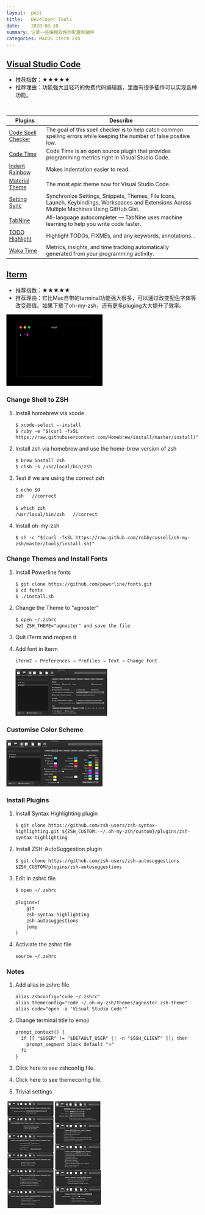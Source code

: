 ```yaml
---
layout:  post
title:   Developer Tools
date:    2020-08-10
summary: 记录一些编程软件的配置和插件
categories: MacOS Iterm Zsh
---
```


## [Visual Studio Code](https://code.visualstudio.com/download)

- 推荐指数：★★★★★
- 推荐理由：功能强大且轻巧的免费代码编辑器，里面有很多插件可以实现各种功能。

<div class="showcase">
  <img style="width:50%" src="/images/post/developer/vscode_1.gif" alt="">
</div>

| Plugins                                                      | Describe                                                     |
| ------------------------------------------------------------ | ------------------------------------------------------------ |
| [Code Spell Checker](https://marketplace.visualstudio.com/items?itemName=streetsidesoftware.code-spell-checker) | The goal of this spell checker is to help catch common spelling errors while keeping the number of false positive low. |
| [Code Time](https://marketplace.visualstudio.com/items?itemName=softwaredotcom.swdc-vscode) | Code Time is an open source plugin that provides programming metrics right in Visual Studio Code. |
| [Indent Rainbow](https://marketplace.visualstudio.com/items?itemName=oderwat.indent-rainbow) | Makes indentation easier to read.                            |
| [Material Theme](https://marketplace.visualstudio.com/items?itemName=Equinusocio.vsc-material-theme) | The most epic theme now for Visual Studio Code.              |
| [Setting Sync](https://marketplace.visualstudio.com/items?itemName=Shan.code-settings-sync) | Synchronize Settings, Snippets, Themes, File Icons, Launch, Keybindings, Workspaces and Extensions Across Multiple Machines Using GitHub Gist. |
| [TabNine](https://marketplace.visualstudio.com/items?itemName=TabNine.tabnine-vscode) | All-language autocompleter — TabNine uses machine learning to help you write code faster. |
| [TODO Highlight](https://marketplace.visualstudio.com/items?itemName=wayou.vscode-todo-highlight) | Highlight TODOs, FIXMEs, and any keywords, annotations...    |
| [Waka Time](https://marketplace.visualstudio.com/items?itemName=WakaTime.vscode-wakatime) | Metrics, insights, and time tracking automatically generated from your programming activity. |

## [Iterm](https://www.iterm2.com/)

- 推荐指数：★★★★★
- 推荐理由：它比Mac自带的terminal功能强大很多，可以通过改变配色字体等改变颜值。如果下载了oh-my-zsh，还有更多pluging大大提升了效率。

<div class="showcase">
  <img style="width:50%" src="/images/post/developer/iterm_1.gif" alt="">
</div>

### Change Shell to ZSH

1. Install homebrew via xcode

   ```
   $ xcode-select —-install
   $ ruby -e "$(curl -fsSL https://raw.githubusercontent.com/Homebrew/install/master/install)"
   ```

2. Install zsh via homebrew and use the home-brew version of zsh

   ```
   $ brew install zsh
   $ chsh -s /usr/local/bin/zsh
   ```

3. Test if we are using the correct zsh

   ```
   $ echo $0
   zsh   //correct

   $ which zsh
   /usr/local/bin/zsh   //correct
   ```

4. Install oh-my-zsh

   ```
   $ sh -c "$(curl -fsSL https://raw.github.com/robbyrussell/oh-my-zsh/master/tools/install.sh)"
   ```

### Change Themes and Install Fonts

1. Install Powerline fonts

   ```
   $ git clone https://github.com/powerline/fonts.git
   $ cd fonts
   $ ./install.sh
   ```

2. Change the Theme to "agnoster"

   ```
   $ open ~/.zshrc
   Set ZSH_THEME="agnoster" and save the file
   ```

3. Quit iTerm and reopen it

4. Add font in Iterm

   ```
   iTerm2 → Preferences → Profiles → Text → Change Font
   ```
   <div class="showcase">
     <img style="width:50%" src="/images/post/developer/font.png" alt="">
   </div>

### Customise Color Scheme

<div class="showcase">
  <img style="width:50%" src="/images/post/developer/color.png" alt="">
</div>

### Install Plugins

1. Install Syntax Highlighting plugin

   ```
   $ git clone https://github.com/zsh-users/zsh-syntax-highlighting.git ${ZSH_CUSTOM:-~/.oh-my-zsh/custom}/plugins/zsh-syntax-highlighting
   ```

2. Install ZSH-AutoSuggestion plugin

   ```
   $ git clone https://github.com/zsh-users/zsh-autosuggestions $ZSH_CUSTOM/plugins/zsh-autosuggestions
   ```

3. Edit in zshrc file

   ```
   $ open ~/.zshrc

   plugins=(
       git
       zsh-syntax-highlighting
       zsh-autosuggestions
       jump
   )
   ```

4. Activiate the zshrc file

   ```
   source ~/.zshrc
   ```

### Notes

1. Add alias in zshrc file

   ```
   alias zshconfig="code ~/.zshrc"
   alias themeconfig="code ~/.oh-my-zsh/themes/agnoster.zsh-theme"
   alias code="open -a 'Visual Studio Code'"
   ```

2. Change terminal title to emoji

   ```
   prompt_context() {
     if [[ "$USER" != "$DEFAULT_USER" || -n "$SSH_CLIENT" ]]; then
       prompt_segment black default "🔥"
     fi
   }
   ```

3. Click here to see zshconfig file.

4. Click here to see themeconfig file.

5. Trivial settings

  <div class="showcase">
    <img style="width:50%" src="/images/post/developer/setting.png" alt="">
  </div>
